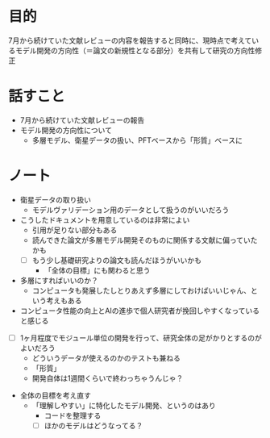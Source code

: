 # 目的
7月から続けていた文献レビューの内容を報告すると同時に、現時点で考えているモデル開発の方向性（＝論文の新規性となる部分）を共有して研究の方向性修正

# 話すこと

- 7月から続けていた文献レビューの報告
- モデル開発の方向性について
    - 多層モデル、衛星データの扱い、PFTベースから「形質」ベースに

# ノート

- 衛星データの取り扱い
	- モデルヴァリデーション用のデータとして扱うのがいいだろう
- こうしたドキュメントを用意しているのは非常によい
	- 引用が足りない部分もある
	- 読んできた論文が多層モデル開発そのものに関係する文献に偏っていたかも
	-  [ ] もう少し基礎研究よりの論文も読んだほうがいいかも
		- 「全体の目標」にも関わると思う
- 多層にすればいいのか？
	- コンピュータも発展したしとりあえず多層にしておけばいいじゃん、という考えもある
- コンピュータ性能の向上とAIの進歩で個人研究者が挽回しやすくなっていると感じる
- [ ] 1ヶ月程度でモジュール単位の開発を行って、研究全体の足がかりとするのがよいだろう
	- どういうデータが使えるのかのテストも兼ねる
	- 「形質」
	- 開発自体は1週間くらいで終わっちゃうんじゃ？
- 全体の目標を考え直す
	- 「理解しやすい」に特化したモデル開発、というのはあり
		- コードを整理する
		- [ ] ほかのモデルはどうなってる？